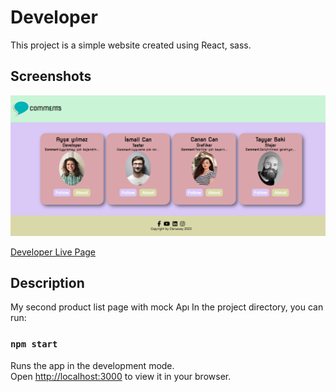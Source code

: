 # Developer
This project is a simple website created using React, sass.
## Screenshots
![Project snapshot](./Developer.png) 

[Developer Live Page]()
## Description
My second product list  page with mock Apı
In the project directory, you can run:
### `npm start`
Runs the app in the development mode.\
Open [http://localhost:3000](http://localhost:3000) to view it in your browser.
